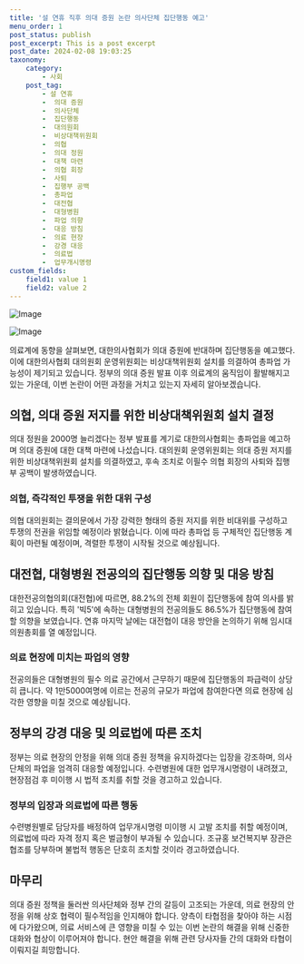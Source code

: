 ```yaml
---
title: '설 연휴 직후 의대 증원 논란 의사단체 집단행동 예고'
menu_order: 1
post_status: publish
post_excerpt: This is a post excerpt
post_date: 2024-02-08 19:03:25
taxonomy:
    category:
        - 사회
    post_tag:
        - 설 연휴
        -  의대 증원
        -  의사단체
        -  집단행동
        -  대의원회
        -  비상대책위원회
        -  의협
        -  의대 정원
        -  대책 마련
        -  의협 회장
        -  사퇴
        -  집행부 공백
        -  총파업
        -  대전협
        -  대형병원
        -  파업 의향
        -  대응 방침
        -  의료 현장
        -  강경 대응
        -  의료법
        -  업무개시명령
custom_fields:
    field1: value 1
    field2: value 2
---
```


![Image](https://imgnews.pstatic.net/image/629/2024/02/08/202430791707371581_20240208160404760.jpg?type=w647)

![Image](https://imgnews.pstatic.net/image/629/2024/02/08/202424461707371634_20240208160404774.jpg?type=w647)

의료계에 동향을 살펴보면, 대한의사협회가 의대 증원에 반대하며 집단행동을 예고했다. 이에 대한의사협회 대의원회 운영위원회는 비상대책위원회 설치를 의결하여 총파업 가능성이 제기되고 있습니다. 정부의 의대 증원 발표 이후 의료계의 움직임이 활발해지고 있는 가운데, 이번 논란이 어떤 과정을 거치고 있는지 자세히 알아보겠습니다.
## 의협, 의대 증원 저지를 위한 비상대책위원회 설치 결정
의대 정원을 2000명 늘리겠다는 정부 발표를 계기로 대한의사협회는 총파업을 예고하며 의대 증원에 대한 대책 마련에 나섰습니다. 대의원회 운영위원회는 의대 증원 저지를 위한 비상대책위원회 설치를 의결하였고, 후속 조치로 이필수 의협 회장의 사퇴와 집행부 공백이 발생하였습니다.
### 의협, 즉각적인 투쟁을 위한 대위 구성
의협 대의원회는 결의문에서 가장 강력한 형태의 증원 저지를 위한 비대위를 구성하고 투쟁의 전권을 위임할 예정이라 밝혔습니다. 이에 따라 총파업 등 구체적인 집단행동 계획이 마련될 예정이며, 격렬한 투쟁이 시작될 것으로 예상됩니다.
## 대전협, 대형병원 전공의의 집단행동 의향 및 대응 방침
대한전공의협의회(대전협)에 따르면, 88.2%의 전체 회원이 집단행동에 참여 의사를 밝히고 있습니다. 특히 '빅5'에 속하는 대형병원의 전공의들도 86.5%가 집단행동에 참여할 의향을 보였습니다. 연휴 마지막 날에는 대전협이 대응 방안을 논의하기 위해 임시대의원총회를 열 예정입니다.
### 의료 현장에 미치는 파업의 영향
전공의들은 대형병원의 필수 의료 공간에서 근무하기 때문에 집단행동의 파급력이 상당히 큽니다. 약 1만5000여명에 이르는 전공의 규모가 파업에 참여한다면 의료 현장에 심각한 영향을 미칠 것으로 예상됩니다.
## 정부의 강경 대응 및 의료법에 따른 조치
정부는 의료 현장의 안정을 위해 의대 증원 정책을 유지하겠다는 입장을 강조하며, 의사단체의 파업을 엄격히 대응할 예정입니다. 수련병원에 대한 업무개시명령이 내려졌고, 현장점검 후 미이행 시 법적 조치를 취할 것을 경고하고 있습니다.
### 정부의 입장과 의료법에 따른 행동
수련병원별로 담당자를 배정하여 업무개시명령 미이행 시 고발 조치를 취할 예정이며, 의료법에 따라 자격 정지 혹은 벌금형이 부과될 수 있습니다. 조규홍 보건복지부 장관은 협조를 당부하며 불법적 행동은 단호히 조치할 것이라 경고하였습니다.
## 마무리
의대 증원 정책을 둘러싼 의사단체와 정부 간의 갈등이 고조되는 가운데, 의료 현장의 안정을 위해 상호 협력이 필수적임을 인지해야 합니다. 양측이 타협점을 찾아야 하는 시점에 다가왔으며, 의료 서비스에 큰 영향을 미칠 수 있는 이번 논란의 해결을 위해 신중한 대화와 협상이 이루어져야 합니다. 현안 해결을 위해 관련 당사자들 간의 대화와 타협이 이뤄지길 희망합니다.
